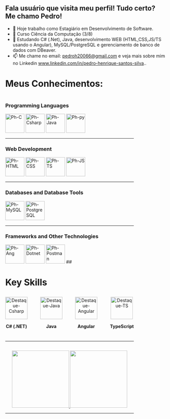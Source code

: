 ## Fala usuário que visita meu perfil! Tudo certo? Me chamo Pedro!

- 🔭 Hoje trabalho como Estagiário em Desenvolvimento de Software.
- 📖 Curso Ciência da Computação (3/8)
- 🌱 Estudando C# (.Net), Java, desenvolvimento WEB (HTML,CSS,JS/TS usando o Angular), MySQL/PostgreSQL e gerenciamento de banco de dados com DBeaver.
- 📫 Me chame no email: pedroh20066@gmail.com e veja mais sobre mim no Linkedin www.linkedin.com/in/pedro-henrique-santos-silva..

##

<h1><b>Meus Conhecimentos:</b></h1>

<div style="display: inline-block">

  <h3>Programming Languages</h3>
  <div>
    <img alt="Ph-C" height="60" width="60" src="https://cdn.jsdelivr.net/gh/devicons/devicon@latest/icons/c/c-original.svg"/>
    <img alt="Ph-Csharp" height="60" width="60" src="https://cdn.jsdelivr.net/gh/devicons/devicon@latest/icons/csharp/csharp-original.svg"/>         
    <img alt="Ph-Java" height="60" width="60" src="https://cdn.jsdelivr.net/gh/devicons/devicon@latest/icons/java/java-original.svg" />
    <img alt="Ph-py" height="60" width="60" src="https://cdn.jsdelivr.net/gh/devicons/devicon@latest/icons/python/python-original.svg" /> 
  </div>
  <hr>

  <h3>Web Development</h3>
  <div>
    <img alt="Ph-HTML" height="60" width="60" src="https://cdn.jsdelivr.net/gh/devicons/devicon@latest/icons/html5/html5-original.svg"/>
    <img alt="Ph-CSS" height="60" width="60" src="https://cdn.jsdelivr.net/gh/devicons/devicon@latest/icons/css3/css3-original.svg" /> 
    <img alt="Ph-TS" height="60" width="60" src="https://cdn.jsdelivr.net/gh/devicons/devicon@latest/icons/typescript/typescript-original.svg" />
    <img alt="Ph-JS" height="60" width="60" src="https://cdn.jsdelivr.net/gh/devicons/devicon@latest/icons/javascript/javascript-original.svg"/> 
  </div>
  <hr>

  <h3>Databases and Database Tools</h3>
  <div>
    <img alt="Ph-MySQL" height="60" width="60" src="https://cdn.jsdelivr.net/gh/devicons/devicon@latest/icons/mysql/mysql-original.svg" />
    <img alt="Ph-PostgreSQL" height="60" width="60" src="https://cdn.jsdelivr.net/gh/devicons/devicon@latest/icons/postgresql/postgresql-original.svg" />
  </div>
  <hr>

  <h3>Frameworks and Other Technologies</h3>
  <div>
    <img alt="Ph-Ang" height="60" width="60" src="https://cdn.jsdelivr.net/gh/devicons/devicon@latest/icons/angular/angular-original.svg" /> 
    <img alt="Ph-Dotnet" height="60" width="60" src="https://cdn.jsdelivr.net/gh/devicons/devicon@latest/icons/dotnetcore/dotnetcore-original.svg" />
    <img alt="Ph-Postman" height="60" width="60" src="https://cdn.jsdelivr.net/gh/devicons/devicon@latest/icons/postman/postman-original.svg" />
##
<h1><b>Key Skills</b></h1>

<div style="display: flex; justify-content: center; gap: 40px; padding: 10px 0; flex-wrap: nowrap;">
  <div style="text-align: center;">
    <img alt="Destaque-Csharp" height="70" width="70" src="https://cdn.jsdelivr.net/gh/devicons/devicon@latest/icons/csharp/csharp-original.svg"/>
    <p><b>C# (.NET)</b></p>
  </div>
  
  <div style="text-align: center;">
    <img alt="Destaque-Java" height="70" width="70" src="https://cdn.jsdelivr.net/gh/devicons/devicon@latest/icons/java/java-original.svg"/>
    <p><b>Java</b></p>
  </div>

  <div style="text-align: center;">
    <img alt="Destaque-Angular" height="70" width="70" src="https://cdn.jsdelivr.net/gh/devicons/devicon@latest/icons/angular/angular-original.svg"/>
    <p><b>Angular</b></p>
  </div>

  <div style="text-align: center;">
    <img alt="Destaque-TS" height="70" width="70" src="https://cdn.jsdelivr.net/gh/devicons/devicon@latest/icons/typescript/typescript-original.svg"/>
    <p><b>TypeScript</b></p>
  </div>
</div>
<hr>


##



</div>

<div align="center">
  <a href="https://github.com/Phzera-hs">
    <img height="180" src="https://github-readme-stats.vercel.app/api?username=Phzera-hs&show_icons=true&theme=dark&include_all_commits=true&count_private=true"/>
    <img height="180" src="https://github-readme-stats.vercel.app/api/top-langs/?username=Phzera-hs&layout=compact&langs_count=8&theme=dark"/>
  </a>
</div>

<hr>
